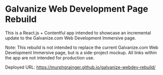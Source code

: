 # Galvanize Web Development Page Rebuild
This is a React.js + Contentful app intended to showcase an incremental update to the Galvanize.com Web Development Immersive page.  

Note: This rebuild is not intended to replace the current Galvanize.com Web Development Immersive page, but is a side-project mockup.  All links within the app are not intended for production use.

Deployed URL: https://murphgrainger.github.io/galvanize-webdev-rebuild/
